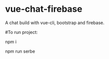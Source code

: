 # vue-chat-firebase

A chat build with vue-cli, bootstrap and firebase.

#To run project:

npm i

npm run serbe
